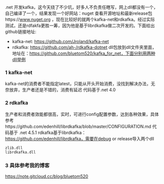 .net 开发kafka，这今天绕了不少坑，好多人不负责任瞎写，网上dll都没有一个，自己编译了一个，结果发现一个好网站：nuget 查看开源地址和最新release包https://www.nuget.org ，现在比较好的就两个kafka-net和rdkafka。经过实际测试，还是rdfakfa更胜一筹，因为他是基于librdkafka做二次开发的。下面给出github链接地址:
 - kafka-net:  https://github.com/Jroland/kafka-net
 - rdkafka:    https://github.com/ah-/rdkafka-dotnet
dll包放到dll文件夹里面，地址在：https://github.com/bluetom520/kafka_for_net，下面分别用两种dll举例
### 1 kafka-net
kafka-net的消费者不能指定latest，只能从开头开始消费，没找到解决办法，无奈放弃，生产者还是不错的，消费有延迟
代码基于.net 4.0
### 2 rdkafka
生产者和消费者效能都很高，实时，可进行config配置参数，达到各种效果，具体参考https://github.com/edenhill/librdkafka/blob/master/CONFIGURATION.md
代码基于 .net 4.5.1
rdkafka基于librdkafka：https://github.com/edenhill/librdkafka，需要在debug or release导入两个dll 
```
zlib.dll
librdkafka.dll
```
### 3 具体参考我的博客
https://note.gitcloud.cc/blog/bluetom520
